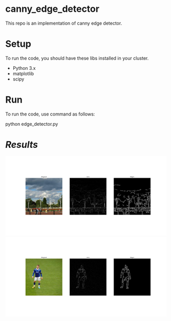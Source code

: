 # canny_edge_detector
This repo is an implementation of canny edge detector.

# Setup
  To run the code, you should have these libs installed in your cluster.
  * Python 3.x
  * matplotlib
  * scipy
  
 # Run
 
 To run the code, use command as follows:

 python edge_detector.py <address of image> 

  
 # Results
 ![0](results/ori1.png)
 ![1](results/ori2.png)

